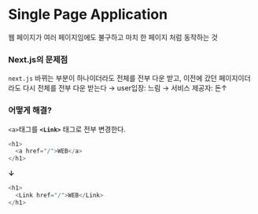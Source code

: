 # Single Page Application

웹 페이지가 여러 페이지임에도 불구하고 마치 한 페이지 처럼 동작하는 것

### Next.js의 문제점

`next.js` 바뀌는 부분이 하나이더라도 전체를 전부 다운 받고, 이전에 갔던 페이지이더라도 다시 전체를 전부 다운 받는다
→ user입장: 느림
→ 서비스 제공자: 돈↑

### 어떻게 해결?

`<a>`태그를 **`<Link>`** 태그로 전부 변경한다.

```js
<h1>
  <a href="/">WEB</a>
</h1>
```

**↓**

```js
<h1>
  <Link href="/">WEB</Link>
</h1>
```
